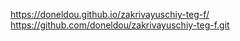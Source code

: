 https://doneldou.github.io/zakrivayuschiy-teg-f/
https://github.com/doneldou/zakrivayuschiy-teg-f.git
